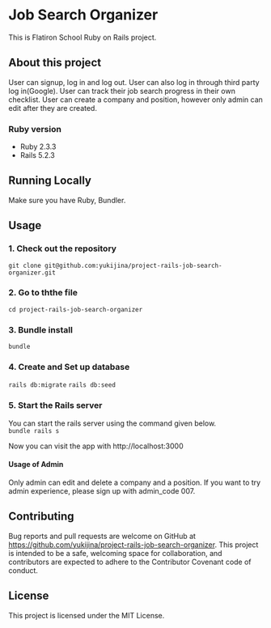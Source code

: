 # Job Search Organizer

This is Flatiron School Ruby on Rails project.

## About this project
User can signup, log in and log out. User can also log in through third party log in(Google).
User can track their job search progress in their own checklist.
User can create a company and position, however only admin can edit after they are created.


### Ruby version
- Ruby 2.3.3
- Rails 5.2.3

## Running Locally
Make sure you have Ruby, Bundler.

## Usage
### 1. Check out the repository
`git clone git@github.com:yukijina/project-rails-job-search-organizer.git`

### 2. Go to ththe file
`cd project-rails-job-search-organizer`

### 3. Bundle install
`bundle`

### 4. Create and Set up database
`rails db:migrate`
`rails db:seed`

### 5. Start the Rails server
You can start the rails server using the command given below.  
`bundle rails s`

Now you can visit the app with http://localhost:3000

#### Usage of Admin
Only admin can edit and delete a company and a position.
If you want to try admin experience, please sign up with admin_code 007.

## Contributing
Bug reports and pull requests are welcome on GitHub at https://github.com/yukijina/project-rails-job-search-organizer. This project is intended to be a safe, welcoming space for collaboration, and contributors are expected to adhere to the Contributor Covenant code of conduct.

## License
This project is licensed under the MIT License.
